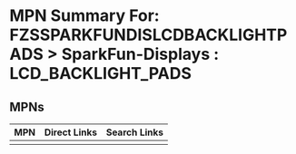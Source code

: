 



# MPN Summary For: FZSSPARKFUNDISLCDBACKLIGHTPADS > SparkFun-Displays : LCD_BACKLIGHT_PADS

## MPNs
  

|MPN|Direct Links|Search Links|
| :--- | :--- | :--- |
||||
